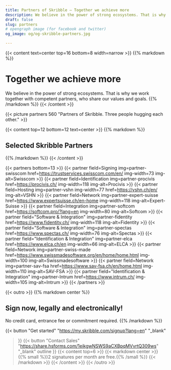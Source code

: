 ```yaml
---
title: Partners of Skribble – Together we achieve more
description: We believe in the power of strong ecosystems. That is why we work together with competent partners, who share our values and goals.
draft: false
slug: partners
# opengraph image (for facebook and twitter)
og_image: og/og-skribble-partners.jpg

---
```


{{< content text=center top=16 bottom=8 width=narrow >}}
{{% markdown %}}
# Together we achieve more
We believe in the power of strong ecosystems.
That is why we work together with competent partners,
who share our values and goals.
{{% /markdown %}}
{{< /content >}}

{{< picture partners 560 "Partners of Skribble. Three people hugging each other." >}}

[//]: # (--------------------------------------------------------------------------------------------------------------)

{{< content top=12 bottom=12 text=center >}}
{{% markdown %}}
## Selected Skribble Partners
{{% /markdown %}}
{{< /content >}}

{{< partners bottom=13 >}}
  {{< partner field=Signing img=partner-swisscom href=https://trustservices.swisscom.com/en/ img-width=73 img-alt=Swisscom >}}
  {{< partner field=Identification img=partner-procivis href=https://procivis.ch/ img-width=118 img-alt=Procivis >}}
  {{< partner field=Hosting img=partner-vshn img-width=77 href=https://vshn.ch/en/ img-alt=VSHN >}}
  {{< partner field=Network img=partner-expert-suisse href=https://www.expertsuisse.ch/en-home img-width=118 img-alt=Expert-Suisse >}}
  {{< partner field=Integration img=partner-softcom href=https://softcom.pro/?lang=en img-width=80 img-alt=Softcom >}}
  {{< partner field="Software & Integration" img=partner-fidentity href=https://www.fidentity.ch/ img-width=118 img-alt=Fidentity >}}
  {{< partner field="Software & Integration" img=partner-spectas href=https://www.spectas.ch/ img-width=76 img-alt=Spectas >}}
  {{< partner field="Identification & Integration" img=partner-elca href=https://www.elca.ch/en img-width=66 img-alt=ELCA >}}
  {{< partner field=Network img=partner-swiss-made href=https://www.swissmadesoftware.org/en/home/home.html img-width=100 img-alt=Swissmadesoftware >}}
  {{< partner field=Network img=partner-sav-fsa href=https://www.sav-fsa.ch/en/home.html img-width=110 img-alt=SAV-FSA >}}
  {{< partner field="Identification & Integration" img=partner-Intrum href=https://www.intrum.ch/ img-width=105 img-alt=Intrum >}}
{{< /partners >}}

[//]: # (--------------------------------------------------------------------------------------------------------------)

{{< outro >}}
{{% markdown center %}}
## Sign now, legally and electronically!
No credit card, entrance fee or commitment required.
{{% /markdown %}}

{{< button
  "Get started"
  "https://my.skribble.com/signup?lang=en"
  "_blank"
>}}
{{< button
  "Contact Sales"
  "https://share.hsforms.com/1eikgwNSWS9aCXBpqMVvrtQ309ws"
  "_blank"
  outline
>}}
{{< content top=6 >}}
{{< markdown center >}}
{{% small %}}2 signatures per month are free.{{% /small %}}
{{< /markdown >}}
{{< /content >}}
{{< /outro >}}
